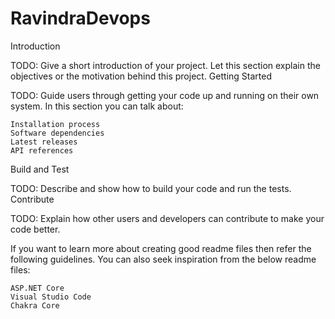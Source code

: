 # RavindraDevops

Introduction

TODO: Give a short introduction of your project. Let this section explain the objectives or the motivation behind this project.
Getting Started

TODO: Guide users through getting your code up and running on their own system. In this section you can talk about:

    Installation process
    Software dependencies
    Latest releases
    API references

Build and Test

TODO: Describe and show how to build your code and run the tests.
Contribute

TODO: Explain how other users and developers can contribute to make your code better.

If you want to learn more about creating good readme files then refer the following guidelines. You can also seek inspiration from the below readme files:

    ASP.NET Core
    Visual Studio Code
    Chakra Core
